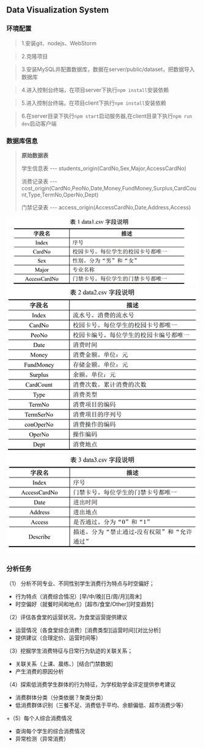 
## Data Visualization System

### 环境配置

> 1.安装git、nodejs、WebStorm

> 2.克隆项目

> 3.安装MySQL并配置数据库，数据在server/public/dataset，把数据导入数据库

> 4.进入控制台终端，在项目server下执行`npm install`安装依赖

> 5.进入控制台终端，在项目client下执行`npm install`安装依赖

> 6.在server目录下执行`npm start`启动服务器,在client目录下执行`npm run dev`启动客户端
>
### 数据库信息

> **原始数据表**
>
> 学生信息表 --- students_origin(CardNo,Sex,Major,AccessCardNo)
>
> 消费记录表 --- cost_origin(CardNo,PeoNo,Date,Money,FundMoney,Surplus,CardCount,Type,TermNo,OperNo,Dept)
>
> 门禁记录表 --- access_origin(AccessCardNo,Date,Address,Access)
>
![image_1](client/src/assets/image_1.png)
![image](client/src/assets/image.png)
![image_2](client/src/assets/image_2.png)

### 分析任务
（1）	分析不同专业、不同性别学生消费行为特点与时空偏好；
- 行为特点（消费综合情况）[早/中/晚][日/周/月][周末]
- 时空偏好（就餐时间和地点）[超市/食堂/Other][时变趋势]

（2）评估各食堂的运营状况，为食堂运营提供建议
- 运营情况（各食堂综合消费）[消费类型][运营时间][对比分析]
- 提供建议（合理定价、运营时间等）

（3）挖掘学生消费特征与日常行为轨迹的关联关系；
- 关联关系（上课、晨练、）[结合门禁数据]
- 产生消费的原因分析

（4）探索低消费学生群体的行为特征，为学校助学金评定提供参考建议
- 消费群体分类（分类依据？聚类分类）
- 低消费群体识别（三餐不足、消费低于平均、余额偏低、超市消费少等）

+（5）每个人综合消费情况
-	查询每个学生的综合消费情况
-	异常检测（异常消费）
